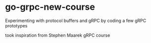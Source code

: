 # go-grpc-new-course
Experimenting with protocol buffers and gRPC by coding a few gRPC prototypes


  took inspiration from Stephen Maarek gRPC course
  

